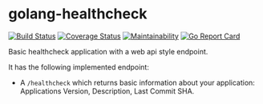 # golang-healthcheck

[![Build Status](https://travis-ci.org/gugahoi/golang-healthcheck.svg?branch=master)](https://travis-ci.org/gugahoi/golang-healthcheck)
[![Coverage Status](https://coveralls.io/repos/github/gugahoi/golang-healthcheck/badge.svg?branch=master)](https://coveralls.io/github/gugahoi/golang-healthcheck?branch=master)
[![Maintainability](https://api.codeclimate.com/v1/badges/6c6ee4069794a0141aa2/maintainability)](https://codeclimate.com/github/gugahoi/golang-healthcheck/maintainability)
[![Go Report Card](https://goreportcard.com/badge/github.com/gugahoi/golang-healthcheck)](https://goreportcard.com/report/github.com/gugahoi/golang-healthcheck)

Basic healthcheck application with a web api style endpoint.

It has the following implemented endpoint:

- A `/healthcheck` which returns basic information about your application: Applications Version, Description, Last Commit SHA.
